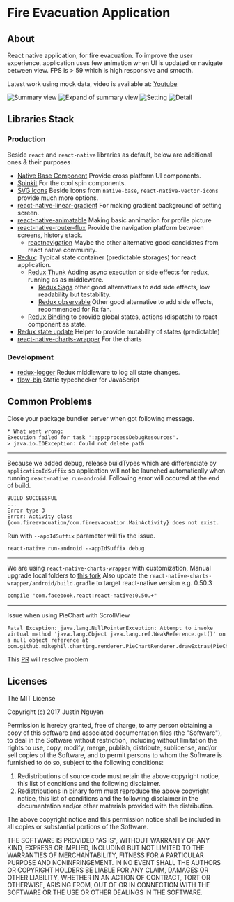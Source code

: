 # Fire Evacuation Application

## About

React native application, for fire evacuation. To improve the user experience, application uses few
animation when UI is updated or navigate between view. FPS is > 59 which is high responsive and
smooth.

Latest work using mock data, video is available at: [Youtube](https://youtu.be/42iWQbJCStc)

![](docs/summary.jpeg "Summary view") ![](docs/summary_expand.jpeg "Expand of summary view")
![](docs/setting.jpeg "Setting") ![](docs/detail.jpeg "Detail")

## Libraries Stack

### Production

Beside `react` and `react-native` libraries as default, below are additional ones & their purposes

* [Native Base Component](https://nativebase.io/) Provide cross platform UI components.
* [Spinkit](https://github.com/maxs15/react-native-spinkit) For the cool spin components.
* [SVG Icons](https://github.com/oblador/react-native-vector-icons) Beside icons from `native-base`,
  `react-native-vector-icons` provide much more options.
* [react-native-linear-gradient](https://github.com/react-native-community/react-native-linear-gradient)
  For making gradient background of setting screen.
* [react-native-animatable](https://github.com/oblador/react-native-animatable) Making basic
  annimation for profile picture
* [react-native-router-flux](https://github.com/aksonov/react-native-router-flux) Provide the
  navigation platform between screens, history stack.
  * [reactnavigation](https://reactnavigation.org/) Maybe the other alternative good candidates from
    react native community.
* [Redux](https://redux.js.org/): Typical state container (predictable storages) for react
  application.
  * [Redux Thunk](https://github.com/gaearon/redux-thunk) Adding async execution or side effects for
    redux, running as as middleware.
    * [Redux Saga](https://github.com/redux-saga/redux-saga) other good alternatives to add side
      effects, low readability but testability.
    * [Redux observable](https://github.com/redux-observable/redux-observable) Other good
      alternative to add side effects, recommended for Rx fan.
  * [Redux Binding](https://github.com/reactjs/react-redux) to provide global states, actions
    (dispatch) to react component as state.
* [Redux state update](https://github.com/kolodny/immutability-helper) Helper to provide mutability
  of states (predictable)
* [react-native-charts-wrapper](https://github.com/wuxudong/react-native-charts-wrapper) For the
  charts

### Development

* [redux-logger](https://github.com/evgenyrodionov/redux-logger) Redux middleware to log all state
  changes.
* [flow-bin](https://github.com/facebook/flow) Static typechecker for JavaScript

## Common Problems

Close your package bundler server when got following message.

```
* What went wrong:
Execution failed for task ':app:processDebugResources'.
> java.io.IOException: Could not delete path
```

---

Because we added debug, release buildTypes which are differenciate by `applicationIdSuffix` so
application will not be launched automatically when running `react-native run-android`. Following
error will occured at the end of build.

```
BUILD SUCCESSFUL
...
Error type 3
Error: Activity class {com.fireevacuation/com.fireevacuation.MainActivity} does not exist.
```

Run with `--appIdSuffix` parameter will fix the issue.

```
react-native run-android --appIdSuffix debug
```

---

We are using `react-native-charts-wrapper` with customization, Manual upgrade local folders to
[this fork](https://github.com/justindannguyen/react-native-charts-wrapper) Also update the
`react-native-charts-wrapper/android/build.gradle` to target react-native version e.g. 0.50.3

```
compile "com.facebook.react:react-native:0.50.+"
```

---

Issue when using PieChart with ScrollView

```
Fatal Exception: java.lang.NullPointerException: Attempt to invoke virtual method 'java.lang.Object java.lang.ref.WeakReference.get()' on a null object reference at com.github.mikephil.charting.renderer.PieChartRenderer.drawExtras(PieChartRenderer.java:638)
```

This [PR](https://github.com/PhilJay/MPAndroidChart/pull/3603) will resolve problem

## Licenses

The MIT License

Copyright (c) 2017 Justin Nguyen

Permission is hereby granted, free of charge, to any person obtaining a copy of this software and
associated documentation files (the "Software"), to deal in the Software without restriction,
including without limitation the rights to use, copy, modify, merge, publish, distribute,
sublicense, and/or sell copies of the Software, and to permit persons to whom the Software is
furnished to do so, subject to the following conditions:

1. Redistributions of source code must retain the above copyright notice, this list of conditions
   and the following disclaimer.
2. Redistributions in binary form must reproduce the above copyright notice, this list of conditions
   and the following disclaimer in the documentation and/or other materials provided with the
   distribution.

The above copyright notice and this permission notice shall be included in all copies or substantial
portions of the Software.

THE SOFTWARE IS PROVIDED "AS IS", WITHOUT WARRANTY OF ANY KIND, EXPRESS OR IMPLIED, INCLUDING BUT
NOT LIMITED TO THE WARRANTIES OF MERCHANTABILITY, FITNESS FOR A PARTICULAR PURPOSE AND
NONINFRINGEMENT. IN NO EVENT SHALL THE AUTHORS OR COPYRIGHT HOLDERS BE LIABLE FOR ANY CLAIM, DAMAGES
OR OTHER LIABILITY, WHETHER IN AN ACTION OF CONTRACT, TORT OR OTHERWISE, ARISING FROM, OUT OF OR IN
CONNECTION WITH THE SOFTWARE OR THE USE OR OTHER DEALINGS IN THE SOFTWARE.
